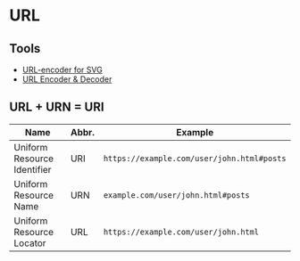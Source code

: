 # URL

## Tools

- [URL-encoder for SVG](https://yoksel.github.io/url-encoder/)
- [URL Encoder & Decoder](http://togglecase.com/url_encode_decode#results)

## URL + URN = URI

|            Name             | Abbr. |                  Example                   |
| --------------------------- | ----- | ------------------------------------------ |
| Uniform Resource Identifier | URI   | `https://example.com/user/john.html#posts` |
| Uniform Resource Name       | URN   | `example.com/user/john.html#posts`         |
| Uniform Resource Locator    | URL   | `https://example.com/user/john.html`       |
